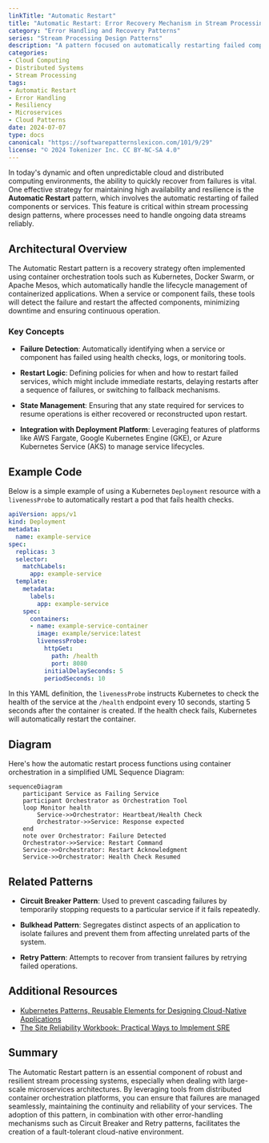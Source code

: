 ```yaml
---
linkTitle: "Automatic Restart"
title: "Automatic Restart: Error Recovery Mechanism in Stream Processing"
category: "Error Handling and Recovery Patterns"
series: "Stream Processing Design Patterns"
description: "A pattern focused on automatically restarting failed components or services to ensure resiliency in stream processing systems."
categories:
- Cloud Computing
- Distributed Systems
- Stream Processing
tags:
- Automatic Restart
- Error Handling
- Resiliency
- Microservices
- Cloud Patterns
date: 2024-07-07
type: docs
canonical: "https://softwarepatternslexicon.com/101/9/29"
license: "© 2024 Tokenizer Inc. CC BY-NC-SA 4.0"
---
```


In today's dynamic and often unpredictable cloud and distributed computing environments, the ability to quickly recover from failures is vital. One effective strategy for maintaining high availability and resilience is the **Automatic Restart** pattern, which involves the automatic restarting of failed components or services. This feature is critical within stream processing design patterns, where processes need to handle ongoing data streams reliably.

## Architectural Overview

The Automatic Restart pattern is a recovery strategy often implemented using container orchestration tools such as Kubernetes, Docker Swarm, or Apache Mesos, which automatically handle the lifecycle management of containerized applications. When a service or component fails, these tools will detect the failure and restart the affected components, minimizing downtime and ensuring continuous operation.

### Key Concepts

- **Failure Detection**: Automatically identifying when a service or component has failed using health checks, logs, or monitoring tools.
  
- **Restart Logic**: Defining policies for when and how to restart failed services, which might include immediate restarts, delaying restarts after a sequence of failures, or switching to fallback mechanisms.

- **State Management**: Ensuring that any state required for services to resume operations is either recovered or reconstructed upon restart.

- **Integration with Deployment Platform**: Leveraging features of platforms like AWS Fargate, Google Kubernetes Engine (GKE), or Azure Kubernetes Service (AKS) to manage service lifecycles.

## Example Code

Below is a simple example of using a Kubernetes `Deployment` resource with a `livenessProbe` to automatically restart a pod that fails health checks.

```yaml
apiVersion: apps/v1
kind: Deployment
metadata:
  name: example-service
spec:
  replicas: 3
  selector:
    matchLabels:
      app: example-service
  template:
    metadata:
      labels:
        app: example-service
    spec:
      containers:
      - name: example-service-container
        image: example/service:latest
        livenessProbe:
          httpGet:
            path: /health
            port: 8080
          initialDelaySeconds: 5
          periodSeconds: 10
```

In this YAML definition, the `livenessProbe` instructs Kubernetes to check the health of the service at the `/health` endpoint every 10 seconds, starting 5 seconds after the container is created. If the health check fails, Kubernetes will automatically restart the container.

## Diagram

Here's how the automatic restart process functions using container orchestration in a simplified UML Sequence Diagram:

```mermaid
sequenceDiagram
    participant Service as Failing Service
    participant Orchestrator as Orchestration Tool
    loop Monitor health
        Service->>Orchestrator: Heartbeat/Health Check
        Orchestrator->>Service: Response expected
    end
    note over Orchestrator: Failure Detected
    Orchestrator->>Service: Restart Command
    Service->>Orchestrator: Restart Acknowledgment
    Service->>Orchestrator: Health Check Resumed
```

## Related Patterns

- **Circuit Breaker Pattern**: Used to prevent cascading failures by temporarily stopping requests to a particular service if it fails repeatedly.

- **Bulkhead Pattern**: Segregates distinct aspects of an application to isolate failures and prevent them from affecting unrelated parts of the system.

- **Retry Pattern**: Attempts to recover from transient failures by retrying failed operations.

## Additional Resources

- [Kubernetes Patterns, Reusable Elements for Designing Cloud-Native Applications](https://www.oreilly.com/library/view/kubernetes-patterns/9781492050285/)
- [The Site Reliability Workbook: Practical Ways to Implement SRE](https://sre.google/workbook/)

## Summary

The Automatic Restart pattern is an essential component of robust and resilient stream processing systems, especially when dealing with large-scale microservices architectures. By leveraging tools from distributed container orchestration platforms, you can ensure that failures are managed seamlessly, maintaining the continuity and reliability of your services. The adoption of this pattern, in combination with other error-handling mechanisms such as Circuit Breaker and Retry patterns, facilitates the creation of a fault-tolerant cloud-native environment.
